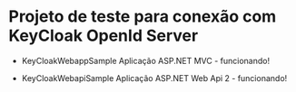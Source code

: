 # Projeto de teste para conexão com KeyCloak OpenId Server

* KeyCloakWebappSample
Aplicação ASP.NET MVC - funcionando!

* KeyCloakWebapiSample
Aplicação ASP.NET Web Api 2 - funcionando!
